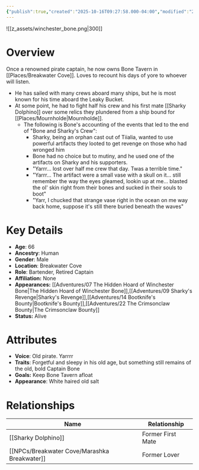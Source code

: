 ```yaml
---
{"publish":true,"created":"2025-10-16T09:27:58.000-04:00","modified":"2025-10-16T13:55:29.829-04:00","published":"2025-10-16T13:55:29.829-04:00","cssclasses":"","Age":"66","Ancestry":"Human","Gender":"Male","Location":["Breakwater Cove"],"Role":["Bartender, Retired Captain"],"Affiliation":["None"],"Appearances":["[[07 The Hidden Hoard of Winchester Bone|The Hidden Hoard of Winchester Bone]]","[[09 Sharky's Revenge|Sharky's Revenge]]","[[14 Bootknife's Bounty|Bootknife's Bounty]]","[[22 The Crimsonclaw Bounty|The Crimsonclaw Bounty]]"],"Status":"Alive"}
---
```



![[z_assets/winchester_bone.png|300]]

# Overview
Once a renowned pirate captain, he now owns Bone Tavern in [[Places/Breakwater Cove]]. Loves to recount his days of yore to whoever will listen.
- He has sailed with many crews aboard many ships, but he is most known for his time aboard the Leaky Bucket. 
- At some point, he had to fight half his crew and his first mate [[Sharky Dolphino]] over some relics they plundered from a ship bound for [[Places/Mournholde\|Mournholde]]. 
	- The following is Bone's accounting of the events that led to the end of "Bone and Sharky's Crew":
	    - Sharky, being an orphan cast out of Tiialia, wanted to use powerful artifacts they looted to get revenge on those who had wronged him
	    - Bone had no choice but to mutiny, and he used one of the artifacts on Sharky and his supporters. 
	    - "Yarrr… lost over half me crew that day. Twas a terrible time."
	    - "Yarrr… The artifact were a small vase with a skull on it… still remember the way the eyes gleamed, lookin up at me… blasted the ol' skin right from their bones and sucked in their souls to boot"
	    - "Yarr, I chucked that strange vase right in the ocean on me way back home, suppose it's still there buried beneath the waves"

# Key Details
- **Age**: 66
- **Ancestry**: Human
- **Gender**: Male
- **Location**: Breakwater Cove
- **Role**: Bartender, Retired Captain
- **Affiliation:** None
- **Appearances:** [[Adventures/07 The Hidden Hoard of Winchester Bone\|The Hidden Hoard of Winchester Bone]],[[Adventures/09 Sharky's Revenge\|Sharky's Revenge]],[[Adventures/14 Bootknife's Bounty\|Bootknife's Bounty]],[[Adventures/22 The Crimsonclaw Bounty\|The Crimsonclaw Bounty]]
- **Status:** Alive

# Attributes
- **Voice**: Old pirate. Yarrrr
- **Traits**: Forgetful and sleepy in his old age, but something still remains of the old, bold Captain Bone
- **Goals:** Keep Bone Tavern afloat
- **Appearance**: White haired old salt

# Relationships

| Name                    | Relationship      |
| ----------------------- | ----------------- |
| [[Sharky Dolphino]]     | Former First Mate |
| [[NPCs/Breakwater Cove/Marashka Breakwater]] | Former Lover      |

